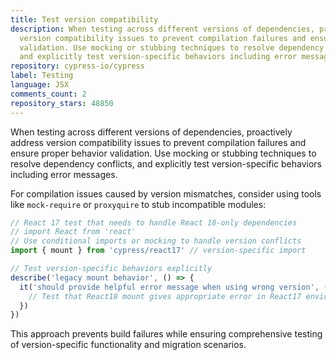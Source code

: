 ```yaml
---
title: Test version compatibility
description: When testing across different versions of dependencies, proactively address
  version compatibility issues to prevent compilation failures and ensure proper behavior
  validation. Use mocking or stubbing techniques to resolve dependency conflicts,
  and explicitly test version-specific behaviors including error messages.
repository: cypress-io/cypress
label: Testing
language: JSX
comments_count: 2
repository_stars: 48850
---
```


When testing across different versions of dependencies, proactively address version compatibility issues to prevent compilation failures and ensure proper behavior validation. Use mocking or stubbing techniques to resolve dependency conflicts, and explicitly test version-specific behaviors including error messages.

For compilation issues caused by version mismatches, consider using tools like `mock-require` or `proxyquire` to stub incompatible modules:

```javascript
// React 17 test that needs to handle React 18-only dependencies
// import React from 'react'
// Use conditional imports or mocking to handle version conflicts
import { mount } from 'cypress/react17' // version-specific import

// Test version-specific behaviors explicitly
describe('legacy mount behavior', () => {
  it('should provide helpful error message when using wrong version', () => {
    // Test that React18 mount gives appropriate error in React17 environment
  })
})
```

This approach prevents build failures while ensuring comprehensive testing of version-specific functionality and migration scenarios.